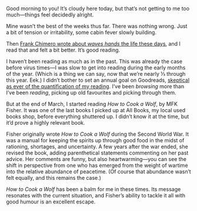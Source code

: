 Good morning to you! It’s cloudy here today, but that’s not getting to me too much—things feel decidedly alright.

Mine wasn’t the best of the weeks thus far. There was nothing wrong. Just a bit of tension or irritability, some cabin fever slowly building.

Then [Frank Chimero wrote about _waves hands_ the life these days](https://frankchimero.com/blog/2020/today-today-today/), and I read that and felt a bit better. It’s good reading.

I haven’t been reading as much as in the past. This was already the case before virus times—I was slow to get into reading during the early months of the year. (Which is a thing we can say, now that we’re nearly ⅓ through this year. Eek.) I didn’t bother to set an annual goal on Goodreads, [skeptical as ever of the quantification of my reading](https://lucascherkewski.com/study/quantifying-reading/). I’ve been _browsing_ more than I’ve been _reading_, picking up old favourites and picking through them.

But at the end of March, I started reading _How to Cook a Wolf_, by MFK Fisher. It was one of the last books I picked up at All Books, my local used books shop, before everything shuttered up. I didn’t know it at the time, but it’d prove a highly relevant book.

Fisher originally wrote _How to Cook a Wolf_ during the Second World War. It was a manual for keeping the spirits up through good food in the midst of rationing, shortages, and uncertainty. A few years after the war ended, she revised the book, adding parenthetical statements commenting on her past advice. Her comments are funny, but also heartwarming—you can see the shift in perspective from one who has emerged from the weight of wartime into the relative abundance of peacetime. (Of course that abundance wasn’t felt equally, and this remains the case.)

_How to Cook a Wolf_ has been a balm for me in these times. Its message resonates with the current situation, and Fisher’s ability to tackle it all with good humour is an excellent escape. 